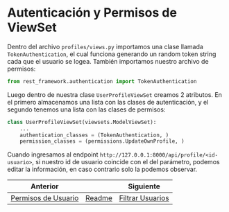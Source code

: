 # Autenticación y Permisos de ViewSet

Dentro del archivo `profiles/views.py` importamos una clase llamada `TokenAuthentication`, el cual funciona generando un random token string cada que el usuario se logea. También importamos nuestro archivo de permisos:

```py
from rest_framework.authentication import TokenAuthentication 
```

Luego dentro de nuestra clase `UserProfileViewSet` creamos 2 atributos. En el primero almacenamos una lista con las clases de autenticación, y el segundo tenemos una lista con las clases de permisos:

```py
class UserProfileViewSet(viewsets.ModelViewSet):
    ...
    authentication_classes = (TokenAuthentication, )
    permission_classes = (permissions.UpdateOwnProfile, )
```

Cuando ingresamos al endpoint `http://127.0.0.1:8000/api/profile/<id-usuario>`, si nuestro id de usuario coincide con el del parámetro, podemos editar la información, en caso contrario solo la podemos observar.

| Anterior |                        | Siguiente                                   |
| -------- | ---------------------- | ------------------------------------------- |
| [Permisos de Usuario](22_Permisos_Usuario.md) | [Readme](../README.md) | [Filtrar Usuarios](24_Filtrar_Usuarios.md) |
